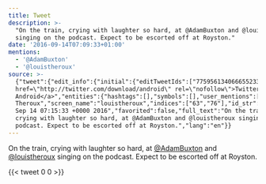 ```yaml
---
title: Tweet
description: >-
  "On the train, crying with laughter so hard, at @AdamBuxton and @louistheroux
  singing on the podcast. Expect to be escorted off at Royston."
date: '2016-09-14T07:09:33+01:00'
mentions:
  - '@AdamBuxton'
  - '@louistheroux'
source: >-
  {"tweet":{"edit_info":{"initial":{"editTweetIds":["775956134066655233"],"editableUntil":"2016-09-14T08:15:33.586Z","editsRemaining":"5","isEditEligible":true}},"retweeted":false,"source":"<a
  href=\"http://twitter.com/download/android\" rel=\"nofollow\">Twitter for
  Android</a>","entities":{"hashtags":[],"symbols":[],"user_mentions":[{"name":"AdamBuxton","screen_name":"AdamBuxton","indices":["47","58"],"id_str":"1243678313517809669","id":"1243678313517809669"},{"name":"Louis
  Theroux","screen_name":"louistheroux","indices":["63","76"],"id_str":"76351820","id":"76351820"}],"urls":[]},"display_text_range":["0","138"],"favorite_count":"0","id_str":"775956134066655233","truncated":false,"retweet_count":"0","id":"775956134066655233","created_at":"Wed
  Sep 14 07:15:33 +0000 2016","favorited":false,"full_text":"On the train,
  crying with laughter so hard, at @AdamBuxton and @louistheroux singing on the
  podcast. Expect to be escorted off at Royston.","lang":"en"}}
---
```

On the train, crying with laughter so hard, at [@AdamBuxton](https://twitter.com/@AdamBuxton) and [@louistheroux](https://twitter.com/@louistheroux) singing on the podcast. Expect to be escorted off at Royston.
    
{{< tweet 0 0 >}}
    
